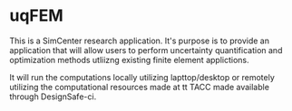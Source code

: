 # uqFEM

This is a SimCenter research application. It's purpose is to provide an application that will allow users to perform uncertainty  quantification and optimization methods utliizng existing finite element applictions. 

It will run the computations locally utilizing lapttop/desktop or remotely utilizing the computational resources made at tt TACC made available through DesignSafe-ci.


